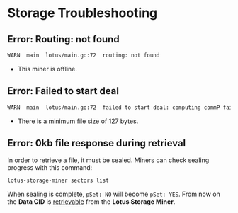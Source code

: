 # Storage Troubleshooting

## Error: Routing: not found

```sh
WARN  main  lotus/main.go:72  routing: not found
```

- This miner is offline.

## Error: Failed to start deal

```sh
WARN  main  lotus/main.go:72  failed to start deal: computing commP failed: generating CommP: Piece must be at least 127 bytes
```

- There is a minimum file size of 127 bytes.

## Error: 0kb file response during retrieval

In order to retrieve a file, it must be sealed. Miners can check sealing progress with this command:

```sh
lotus-storage-miner sectors list
```

When sealing is complete, `pSet: NO` will become `pSet: YES`. From now on the **Data CID** is [retrievable](https://docs.lotu.sh/en+retrieving-data) from the **Lotus Storage Miner**.
